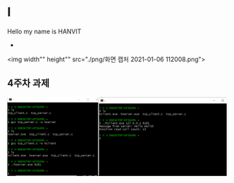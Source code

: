 # I

Hello my name is HANVIT

*
<img width"" height"" src="./png/화면 캡처 2021-01-06 112008.png"></img>


## 4주차 과제
<img width="" height="" src="./png/4주차과제.png"></img>
